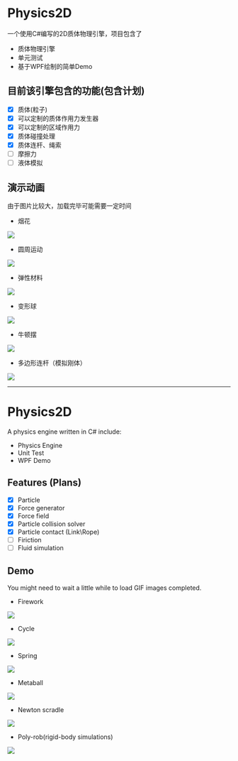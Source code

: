Physics2D
=========

一个使用C#编写的2D质体物理引擎，项目包含了

  - 质体物理引擎
  - 单元测试
  - 基于WPF绘制的简单Demo

## 目前该引擎包含的功能(包含计划)

  - [x] 质体(粒子)
  - [x] 可以定制的质体作用力发生器
  - [x] 可以定制的区域作用力
  - [x] 质体碰撞处理
  - [x] 质体连杆、绳索
  - [ ] 摩擦力
  - [ ] 液体模拟

## 演示动画

  由于图片比较大，加载完毕可能需要一定时间

  - 烟花

![](https://github.com/Blueve/Physics2D/blob/master/Images/firework.gif)

  - 圆周运动

![](https://github.com/Blueve/Physics2D/blob/master/Images/cycle.gif)

  - 弹性材料

![](https://github.com/Blueve/Physics2D/blob/master/Images/spring.gif)
    
  - 变形球

![](https://github.com/Blueve/Physics2D/blob/master/Images/metaball.gif)

  - 牛顿摆

![](https://github.com/Blueve/Physics2D/blob/master/Images/newton_scradle.gif)

  - 多边形连杆（模拟刚体）

![](https://github.com/Blueve/Physics2D/blob/master/Images/poly_rod.gif)

---------

Physics2D
=========

A physics engine written in C# include:

  - Physics Engine
  - Unit Test
  - WPF Demo

## Features (Plans)

  - [x] Particle
  - [x] Force generator
  - [x] Force field
  - [x] Particle collision solver
  - [x] Particle contact (Link\Rope)
  - [ ] Firiction
  - [ ] Fluid simulation

## Demo

  You might need to wait a little while to load GIF images completed.

  - Firework

![](https://github.com/Blueve/Physics2D/blob/master/Images/firework.gif)

  - Cycle

![](https://github.com/Blueve/Physics2D/blob/master/Images/cycle.gif)

  - Spring

![](https://github.com/Blueve/Physics2D/blob/master/Images/spring.gif)
    
  - Metaball

![](https://github.com/Blueve/Physics2D/blob/master/Images/metaball.gif)

  - Newton scradle

![](https://github.com/Blueve/Physics2D/blob/master/Images/newton_scradle.gif)

  - Poly-rob(rigid-body simulations)

![](https://github.com/Blueve/Physics2D/blob/master/Images/poly_rod.gif)
